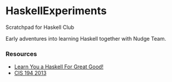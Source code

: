 # HaskellExperiments
Scratchpad for Haskell Club

Early adventures into learning Haskell together with Nudge Team.

### Resources
 - [Learn You a Haskell For Great Good!](http://learnyouahaskell.com/chapters)
 - [CIS 194 2013](https://www.cis.upenn.edu/~cis194/spring13/)
